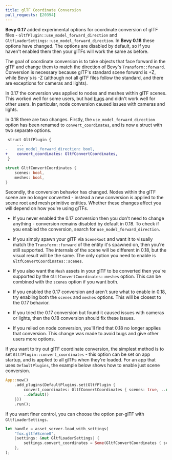 ```yaml
---
title: glTF Coordinate Conversion
pull_requests: [20394]
---
```


**Bevy 0.17** added experimental options for coordinate conversion of glTF
files - `GltfPlugin::use_model_forward_direction` and
`GltfLoaderSettings::use_model_forward_direction`. In **Bevy 0.18** these
options have changed. The options are disabled by default, so if you haven't
enabled them then your glTFs will work the same as before.

The goal of coordinate conversion is to take objects that face forward in the
glTF and change them to match the direction of Bevy's `Transform::forward`.
Conversion is necessary because glTF's standard scene forward is +Z, while
Bevy's is -Z (although not all glTF files follow the standard, and there are
exceptions for cameras and lights).

In 0.17 the conversion was applied to nodes and meshes within glTF scenes.
This worked well for some users, but had
[bugs](https://github.com/bevyengine/bevy/issues/20621) and didn't work well for
other users. In particular, node conversion caused issues with cameras and
lights.

In 0.18 there are two changes. Firstly, the `use_model_forward_direction` option
has been renamed to `convert_coordinates`, and is now a struct with two separate
options.

```diff
 struct GltfPlugin {
     ...
-    use_model_forward_direction: bool,
+    convert_coordinates: GltfConvertCoordinates,
 }
```

```rust
struct GltfConvertCoordinates {
    scenes: bool,
    meshes: bool,
}
```

Secondly, the conversion behavior has changed. Nodes within the glTF scene are
no longer converted - instead a new conversion is applied to the scene root and
mesh primitive entities. Whether these changes affect you will depend on how
you're using glTFs.

- If you never enabled the 0.17 conversion then you don't need to change
  anything - conversion remains disabled by default in 0.18. To check if you
  enabled the conversion, search for `use_model_forward_direction`.

- If you simply spawn your glTF via `SceneRoot` and want it to visually match
  the `Transform::forward` of the entity it's spawned on, then you're still
  supported. The internals of the scene will be different in 0.18, but the
  visual result will be the same. The only option you need to enable is `GltfConvertCoordinates::scenes`.

- If you also want the `Mesh` assets in your glTF to be converted then you're
  supported by the `GltfConvertCoordinates::meshes` option. This can be combined
  with the `scenes` option if you want both.

- If you enabled the 0.17 conversion and aren't sure what to enable in 0.18,
  try enabling both the `scenes` and `meshes` options. This will be closest to
  the 0.17 behavior.

- If you tried the 0.17 conversion but found it caused issues with cameras or
  lights, then the 0.18 conversion should fix these issues.

- If you relied on node conversion, you'll find that 0.18 no longer applies that
  conversion. This change was made to avoid bugs and give other users more
  options.

If you want to try out glTF coordinate conversion, the simplest method is to
set `GltfPlugin::convert_coordinates` - this option can be set on app startup,
and is applied to all glTFs when they're loaded. For an app that uses
`DefaultPlugins`, the example below shows how to enable just scene conversion.

```rust
App::new()
    .add_plugins(DefaultPlugins.set(GltfPlugin {
        convert_coordinates: GltfConvertCoordinates { scenes: true, ..default() },
        ..default()
    }))
    .run();
```

If you want finer control, you can choose the option per-glTF with
`GltfLoaderSettings`.

```rust
let handle = asset_server.load_with_settings(
    "fox.gltf#Scene0",
    |settings: &mut GltfLoaderSettings| {
        settings.convert_coordinates = Some(GltfConvertCoordinates { scenes: true, ..default() });
    },
);
```
